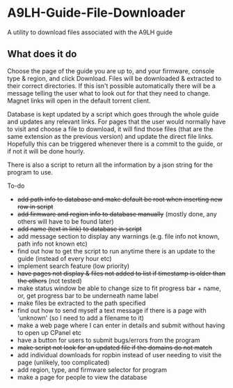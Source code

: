 # A9LH-Guide-File-Downloader
A utility to download files associated with the A9LH guide

## What does it do

Choose the page of the guide you are up to, and your firmware, console type & region, and click Download. Files will be downloaded & extracted to their correct directories. If this isn't possible automatically there will be a message telling the user what to look out for that they need to change. Magnet links will open in the default torrent client.

Database is kept updated by a script which goes through the whole guide and updates any relevant links. For pages that the user would normally have to visit and choose a file to download, it will find those files (that are the same extension as the previous version) and update the direct file links. Hopefully this can be triggered whenever there is a commit to the guide, or if not it will be done hourly.

There is also a script to return all the information by a json string for the program to use.

To-do
* ~~add path info to database and make default be root when inserting new row in script~~
* ~~add firmware and region info to database manually~~ (mostly done, any others will have to be found later)
* ~~add name (text in link) to database in script~~
* add message section to display any warnings (e.g. file info not known, path info not known etc)
* find out how to get the script to run anytime there is an update to the guide (instead of every hour etc)
* implement search feature (low priority)
* ~~have pages not display & files not added to list if timestamp is older than the others~~ (not tested)
* make status window be able to change size to fit progress bar + name, or, get progress bar to be underneath name label
* make files be extracted to the path specified
* find out how to send myself a text message if there is a page with 'unknown' (so I need to add a filename to it)
* make a web page where I can enter in details and submit without having to open up CPanel etc
* have a button for users to submit bugs/errors from the program
* ~~make script not look for an updated file if the domains do not match~~
* add individual downloads for ropbin instead of user needing to visit the page (unlikely, too complicated)
* add region, type, and firmware selector for program
* make a page for people to view the database
